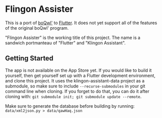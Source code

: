 # Flingon Assister

This is a port of [boQwI'](https://github.com/de7vid/klingon-assistant) to
[Flutter](https://flutter.io/). It does not yet support all of the features of
the original boQwI' program.

"Flingon Assister" is the working title of this project. The name is a sandwich
portmanteau of "Flutter" and "Klingon Assistant".

## Getting Started

The app is not available on the App Store yet. If you would like to build it
yourself, then get yourself set up with a Flutter development environment,
and clone this project. It uses the klingon-assistant-data project as a
submodule, so make sure to include `--recurse-submodules` in your git command
line when cloning. If you forget to do that, you can do it after cloning with:
`git submodule init; git submodule update --remote`.

Make sure to generate the database before building by running:
`data/xml2json.py > data/qawHaq.json`
